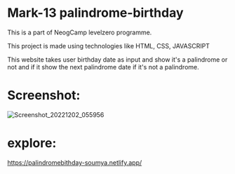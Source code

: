 # Mark-13 palindrome-birthday
 
This is a part of NeogCamp levelzero programme.

This project is made using technologies like HTML, CSS, JAVASCRIPT

This website takes user birthday date as input and show it's a palindrome or not and if it show the next palindrome date if it's not a palindrome.

# Screenshot:
![Screenshot_20221202_055956](https://user-images.githubusercontent.com/91987369/205293414-7684b5fc-935d-41cf-8985-576ded6ec105.png)


# explore:
https://palindromebithday-soumya.netlify.app/
